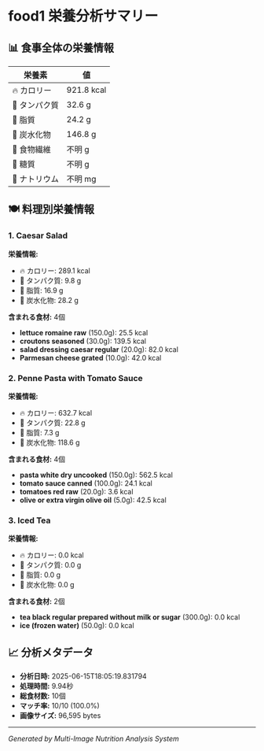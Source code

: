 # food1 栄養分析サマリー

## 📊 食事全体の栄養情報

| 栄養素 | 値 |
|--------|-----|
| 🔥 カロリー | 921.8 kcal |
| 🥩 タンパク質 | 32.6 g |
| 🧈 脂質 | 24.2 g |
| 🍞 炭水化物 | 146.8 g |
| 🌾 食物繊維 | 不明 g |
| 🍯 糖質 | 不明 g |
| 🧂 ナトリウム | 不明 mg |

## 🍽️ 料理別栄養情報

### 1. Caesar Salad

**栄養情報:**
- 🔥 カロリー: 289.1 kcal
- 🥩 タンパク質: 9.8 g
- 🧈 脂質: 16.9 g
- 🍞 炭水化物: 28.2 g

**含まれる食材:** 4個

- **lettuce romaine raw** (150.0g): 25.5 kcal
- **croutons seasoned** (30.0g): 139.5 kcal
- **salad dressing caesar regular** (20.0g): 82.0 kcal
- **Parmesan cheese grated** (10.0g): 42.0 kcal

### 2. Penne Pasta with Tomato Sauce

**栄養情報:**
- 🔥 カロリー: 632.7 kcal
- 🥩 タンパク質: 22.8 g
- 🧈 脂質: 7.3 g
- 🍞 炭水化物: 118.6 g

**含まれる食材:** 4個

- **pasta white dry uncooked** (150.0g): 562.5 kcal
- **tomato sauce canned** (100.0g): 24.1 kcal
- **tomatoes red raw** (20.0g): 3.6 kcal
- **olive or extra virgin olive oil** (5.0g): 42.5 kcal

### 3. Iced Tea

**栄養情報:**
- 🔥 カロリー: 0.0 kcal
- 🥩 タンパク質: 0.0 g
- 🧈 脂質: 0.0 g
- 🍞 炭水化物: 0.0 g

**含まれる食材:** 2個

- **tea black regular prepared without milk or sugar** (300.0g): 0.0 kcal
- **ice (frozen water)** (50.0g): 0.0 kcal

## 📈 分析メタデータ

- **分析日時:** 2025-06-15T18:05:19.831794
- **処理時間:** 9.94秒
- **総食材数:** 10個
- **マッチ率:** 10/10 (100.0%)
- **画像サイズ:** 96,595 bytes

---
*Generated by Multi-Image Nutrition Analysis System*
